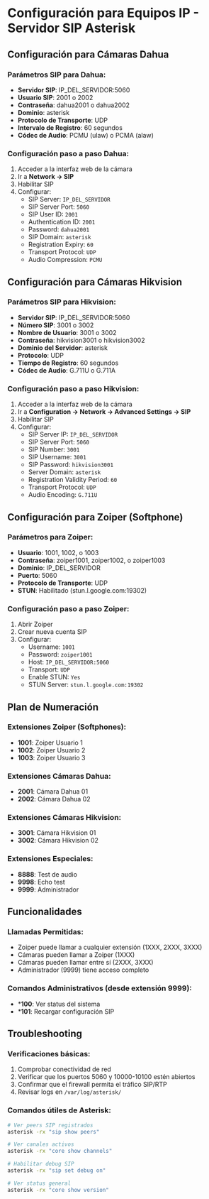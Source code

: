 # Configuración para Equipos IP - Servidor SIP Asterisk

## Configuración para Cámaras Dahua

### Parámetros SIP para Dahua:
- **Servidor SIP**: IP_DEL_SERVIDOR:5060
- **Usuario SIP**: 2001 o 2002
- **Contraseña**: dahua2001 o dahua2002
- **Dominio**: asterisk
- **Protocolo de Transporte**: UDP
- **Intervalo de Registro**: 60 segundos
- **Códec de Audio**: PCMU (ulaw) o PCMA (alaw)

### Configuración paso a paso Dahua:
1. Acceder a la interfaz web de la cámara
2. Ir a **Network → SIP**
3. Habilitar SIP
4. Configurar:
   - SIP Server: `IP_DEL_SERVIDOR`
   - SIP Server Port: `5060`
   - SIP User ID: `2001`
   - Authentication ID: `2001`
   - Password: `dahua2001`
   - SIP Domain: `asterisk`
   - Registration Expiry: `60`
   - Transport Protocol: `UDP`
   - Audio Compression: `PCMU`

## Configuración para Cámaras Hikvision

### Parámetros SIP para Hikvision:
- **Servidor SIP**: IP_DEL_SERVIDOR:5060
- **Número SIP**: 3001 o 3002
- **Nombre de Usuario**: 3001 o 3002
- **Contraseña**: hikvision3001 o hikvision3002
- **Dominio del Servidor**: asterisk
- **Protocolo**: UDP
- **Tiempo de Registro**: 60 segundos
- **Códec de Audio**: G.711U o G.711A

### Configuración paso a paso Hikvision:
1. Acceder a la interfaz web de la cámara
2. Ir a **Configuration → Network → Advanced Settings → SIP**
3. Habilitar SIP
4. Configurar:
   - SIP Server IP: `IP_DEL_SERVIDOR`
   - SIP Server Port: `5060`
   - SIP Number: `3001`
   - SIP Username: `3001`
   - SIP Password: `hikvision3001`
   - Server Domain: `asterisk`
   - Registration Validity Period: `60`
   - Transport Protocol: `UDP`
   - Audio Encoding: `G.711U`

## Configuración para Zoiper (Softphone)

### Parámetros para Zoiper:
- **Usuario**: 1001, 1002, o 1003
- **Contraseña**: zoiper1001, zoiper1002, o zoiper1003
- **Dominio**: IP_DEL_SERVIDOR
- **Puerto**: 5060
- **Protocolo de Transporte**: UDP
- **STUN**: Habilitado (stun.l.google.com:19302)

### Configuración paso a paso Zoiper:
1. Abrir Zoiper
2. Crear nueva cuenta SIP
3. Configurar:
   - Username: `1001`
   - Password: `zoiper1001`
   - Host: `IP_DEL_SERVIDOR:5060`
   - Transport: `UDP`
   - Enable STUN: `Yes`
   - STUN Server: `stun.l.google.com:19302`

## Plan de Numeración

### Extensiones Zoiper (Softphones):
- **1001**: Zoiper Usuario 1
- **1002**: Zoiper Usuario 2  
- **1003**: Zoiper Usuario 3

### Extensiones Cámaras Dahua:
- **2001**: Cámara Dahua 01
- **2002**: Cámara Dahua 02

### Extensiones Cámaras Hikvision:
- **3001**: Cámara Hikvision 01
- **3002**: Cámara Hikvision 02

### Extensiones Especiales:
- **8888**: Test de audio
- **9998**: Echo test
- **9999**: Administrador

## Funcionalidades

### Llamadas Permitidas:
- Zoiper puede llamar a cualquier extensión (1XXX, 2XXX, 3XXX)
- Cámaras pueden llamar a Zoiper (1XXX)
- Cámaras pueden llamar entre sí (2XXX, 3XXX)
- Administrador (9999) tiene acceso completo

### Comandos Administrativos (desde extensión 9999):
- ***100**: Ver status del sistema
- ***101**: Recargar configuración SIP

## Troubleshooting

### Verificaciones básicas:
1. Comprobar conectividad de red
2. Verificar que los puertos 5060 y 10000-10100 estén abiertos
3. Confirmar que el firewall permita el tráfico SIP/RTP
4. Revisar logs en `/var/log/asterisk/`

### Comandos útiles de Asterisk:
```bash
# Ver peers SIP registrados
asterisk -rx "sip show peers"

# Ver canales activos
asterisk -rx "core show channels"

# Habilitar debug SIP
asterisk -rx "sip set debug on"

# Ver status general
asterisk -rx "core show version"
```